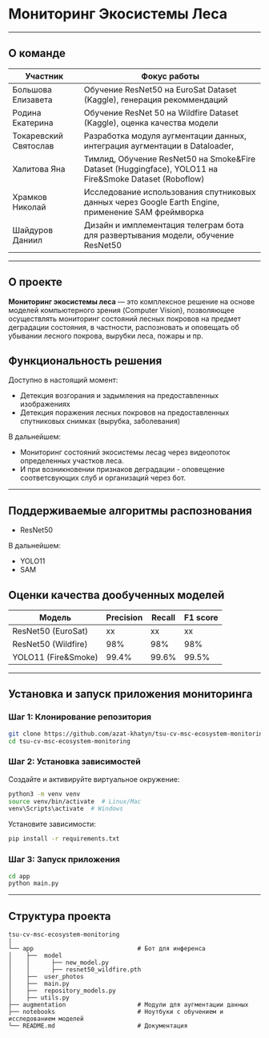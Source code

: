 # Мониторинг Экосистемы Леса




---


## О команде


| Участник      | Фокус работы                                                                                           |
|---------------|--------------------------------------------------------------------------------------------------------|
|Большова Елизавета | Обучение ResNet50 на EuroSat Dataset (Kaggle), генерация рекоммендаций                                 |
|Родина Екатерина   | Обучение ResNet 50 на Wildfire Dataset (Kaggle), оценка качества модели                                |
|Токаревский Святослав | Разработка модуля аугментации данных, интеграция аугментации в Dataloader,                             |
|Халитова Яна   | Тимлид, Обучение ResNet50 на Smoke&Fire Dataset (Huggingface), YOLO11 на Fire&Smoke Dataset (Roboflow) |
| Храмков Николай   | Исследование использования спутниковых данных через Google Earth Engine, применение SAM фреймворка     |
| Шайдуров Даниил     | Дизайн и имплементация телеграм бота для развертывания модели, обучение ResNet50                       |


---


## О проекте
**Мониторинг экосистемы леса** — это комплексное решение на основе моделей компьютерного зрения (Computer Vision), позволяющее осуществлять мониторинг состояний лесных покровов на предмет деградации состояния, в частности, распозновать и оповещать об убывании лесного покрова, вырубки леса, пожары и пр.  



## Функциональность решения
Доступно в настоящий момент: 
- Детекция возгорания и задымления на предоставленных изображениях 
- Детекция поражения лесных покровов на предоставленных спутниковых снимках (вырубка, заболевания)

В дальнейшем: 
- Мониторинг состояний экосистемы лесаg через видеопоток определенных участков леса.
- И при возникновении признаков деградации - оповещение соответсвующих слуб и организаций через бот.
---

## Поддерживаемые алгоритмы распознования
- ResNet50

В дальнейшем: 
- YOLO11
- SAM

## Оценки качества дообученных моделей

| Модель             | Precision | Recall | F1 score |
|--------------------|-----------|--------|----------|
| ResNet50 (EuroSat) | xx        | xx     | xx       |
| ResNet50 (Wildfire) | 98%       | 98%    | 98%      |
| YOLO11 (Fire&Smoke) | 99.4%     | 99.6%  | 99.5%    |


---

## Установка и запуск приложения мониторинга


### Шаг 1: Клонирование репозитория
```bash
git clone https://github.com/azat-khatyn/tsu-cv-msc-ecosystem-monitoring
cd tsu-cv-msc-ecosystem-monitoring
```


### Шаг 2: Установка зависимостей


Создайте и активируйте виртуальное окружение:
```bash
python3 -m venv venv
source venv/bin/activate  # Linux/Mac
venv\Scripts\activate  # Windows
```


Установите зависимости:
```bash
pip install -r requirements.txt
```


### Шаг 3: Запуск приложения
```bash
cd app
python main.py
```



---

## Структура проекта


```plaintext
tsu-cv-msc-ecosystem-monitoring
│
└── app                             # Бот для инференса
│    ├──  model
│    │      ├── new_model.py
│    │      ├── resnet50_wildfire.pth
│    ├──  user_photos
│    ├──  main.py
│    ├──  repository_models.py                
│    ├── utils.py
├── augmentation                    # Модули для аугментации данных
├── notebooks                       # Ноутбуки с обучением и исследованием моделей
└── README.md                       # Документация
